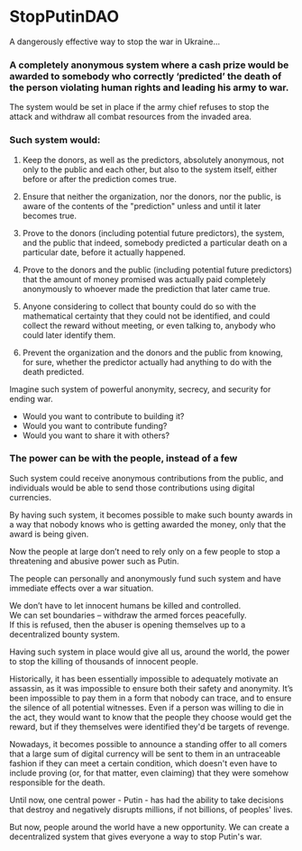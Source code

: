 # StopPutinDAO

A dangerously effective way to stop the war in Ukraine…

### A completely anonymous system where a cash prize would be awarded to somebody who correctly ‘predicted’ the death of the person violating human rights and leading his army to war. 

The system would be set in place if the army chief refuses to stop the attack and withdraw all combat resources from the invaded area. 

### Such system would:

1. Keep the donors, as well as the predictors, absolutely anonymous, not only to the public and each other, but also to the system itself, either before or after the prediction comes true. 

2. Ensure that neither the organization, nor the donors, nor the public, is aware of the contents of the "prediction" unless and until it later becomes true. 

3. Prove to the donors (including potential future predictors), the system, and the public that indeed, somebody predicted a particular death on a particular date, before it actually happened.

4. Prove to the donors and the public (including potential future predictors) that the amount of money promised was actually paid completely anonymously to whoever made the prediction that later came true.

5. Anyone considering to collect that bounty could do so with the mathematical certainty that they could not be identified, and could collect the reward without meeting, or even talking to, anybody who could later identify them.

6. Prevent the organization and the donors and the public from knowing, for sure, whether the predictor actually had anything to do with the death predicted.

Imagine such system of powerful anonymity, secrecy, and security for ending war.

- Would you want to contribute to building it?
- Would you want to contribute funding?
- Would you want to share it with others?

### The power can be with the people, instead of a few

Such system could receive anonymous contributions from the public, and individuals would be able to send those contributions using digital currencies. 

By having such system, it becomes possible to make such bounty awards in a way that nobody knows who is getting awarded the money, only that the award is being given. 

Now the people at large don’t need to rely only on a few people to stop a threatening and abusive power such as Putin.

The people can personally and anonymously fund such system and have immediate effects over a war situation.

We don’t have to let innocent humans be killed and controlled.  
We can set boundaries – withdraw the armed forces peacefully.  
If this is refused, then the abuser is opening themselves up to a decentralized bounty system.  

Having such system in place would give all us, around the world, the power to stop the killing of thousands of innocent people.

Historically, it has been essentially impossible to adequately motivate an assassin, as it was impossible to ensure both their safety and anonymity. It’s been impossible to pay them in a form that nobody can trace, and to ensure the silence of all potential witnesses. Even if a person was willing to die in the act, they would want to know that the people they choose would get the reward, but if they themselves were identified they'd be targets of revenge.

Nowadays, it becomes possible to announce a standing offer to all comers that a large sum of digital currency will be sent to them in an untraceable fashion if they can meet a certain condition, which doesn't even have to include proving (or, for that matter, even claiming) that they were somehow responsible for the death.

Until now, one central power - Putin - has had the ability to take decisions that destroy and negatively disrupts millions, if not billions, of peoples' lives. 

But now, people around the world have a new opportunity. We can create a decentralized system that gives everyone a way to stop Putin's war.
